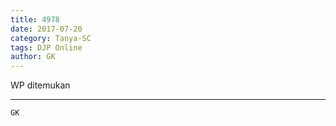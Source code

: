 ```yaml
---
title: 4978
date: 2017-07-20
category: Tanya-SC
tags: DJP Online
author: GK
---
```


WP ditemukan

---



`GK`
